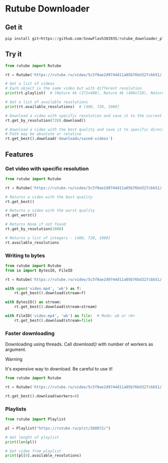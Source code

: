 # Rutube Downloader

## Get it

```python
pip install git+https://github.com/SnowFlash383935/rutube_downloader_playlists
```

## Try it

```python
from rutube import Rutube

rt = Rutube('https://rutube.ru/video/5c5f0ae2d9744d11a05b76bd327cbb51/')

# Get a list of videos
# Each object is the same video but with different resolution
print(rt.playlist)  # [Nature 4k (272x480), Nature 4k (408x720), Nature 4k (608x1080)]

# Get a list of available resolutions
print(rt.available_resolutions)  # [480, 720, 1080]

# Download a video with specific resolution and save it to the current directory 
rt.get_by_resolution(720).download()

# Download a video with the best quality and save it to specific directory 
# Path may be absolute or relative
rt.get_best().download('downloads/saved-videos')
```

## Features

### Get video with specific resolution

```python
from rutube import Rutube

rt = Rutube('https://rutube.ru/video/5c5f0ae2d9744d11a05b76bd327cbb51/')

# Returns a video with the best quality
rt.get_best()

# Returns a video with the worst quality
rt.get_worst()

# Returns None if not found
rt.get_by_resolution(1080)

# Returns a list of integers - [480, 720, 1080]
rt.available_resolutions
```

### Writing to bytes

```python
from rutube import Rutube
from io import BytesIO, FileIO

rt = Rutube('https://rutube.ru/video/5c5f0ae2d9744d11a05b76bd327cbb51/')

with open('video.mp4', 'wb') as f:
    rt.get_best().download(stream=f)

with BytesIO() as stream:
    rt.get_best().download(stream=stream)

with FileIO('video.mp4', 'wb') as file:  # Mode: wb or rb+
    rt.get_best().download(stream=file)
```

### Faster downloading
Downloading using threads. Call _download()_ with number of workers as argument.

> [!WARNING]
> It's expensive way to download. Be careful to use it!

```python
from rutube import Rutube

rt = Rutube('https://rutube.ru/video/5c5f0ae2d9744d11a05b76bd327cbb51/')

rt.get_best().download(workers=8)
```

### Playlists

```python
from rutube import Playlist

pl = Playlist("https://rutube.ru/plst/268072/")

# Get lenght of playlist
print(len(pl))

# Get video from playlist
print(pl[0].available_resolutions)
```
